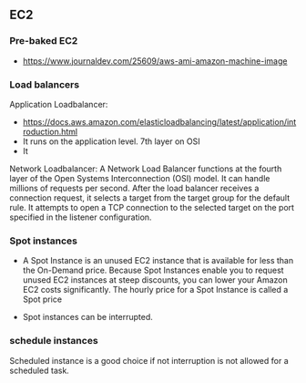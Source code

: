 ## EC2

### Pre-baked EC2
* https://www.journaldev.com/25609/aws-ami-amazon-machine-image

### Load balancers
Application Loadbalancer:

* https://docs.aws.amazon.com/elasticloadbalancing/latest/application/introduction.html
* It runs on the application level. 7th layer on OSI
* It

Network Loadbalancer:
A Network Load Balancer functions at the fourth layer of the Open Systems Interconnection (OSI) model. It can handle millions of requests per second. After the load balancer receives a connection request, it selects a target from the target group for the default rule. It attempts to open a TCP connection to the selected target on the port specified in the listener configuration.


### Spot instances
* A Spot Instance is an unused EC2 instance that is available for less than the On-Demand price. Because Spot Instances enable you to request unused EC2 instances at steep discounts, you can lower your Amazon EC2 costs significantly. The hourly price for a Spot Instance is called a Spot price

* Spot instances can be interrupted.

### schedule instances
Scheduled instance is a good choice if not interruption is not allowed for a scheduled task.
